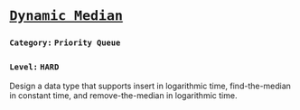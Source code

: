 # [`Dynamic Median`](http://www.geeksforgeeks.org/median-of-stream-of-integers-running-integers/)

###    `Category:` `Priority Queue`
###    `Level:` `HARD`

Design a data type that supports insert in logarithmic time, find-the-median in constant time, and remove-the-median in logarithmic time. <br /><br />

&nbsp;&nbsp;&nbsp;&nbsp;   


